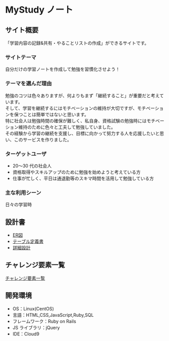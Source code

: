 # MyStudy ノート

## サイト概要

「学習内容の記録&共有・やることリストの作成」ができるサイトです。

### サイトテーマ

自分だけの学習ノートを作成して勉強を習慣化させよう！

### テーマを選んだ理由

勉強のコツは色々ありますが、何よりもまず「継続すること」が重要だと考えています。<br>
そして、学習を継続するにはモチベーションの維持が大切ですが、モチベーションを保つことは簡単ではないと思います。<br>
特に社会人は勉強時間の確保が難しく、私自身、資格試験の勉強時にはモチベーション維持のために色々と工夫して勉強していました。<br>
その経験から学習の継続を支援し、目標に向かって努力する人を応援したいと思い、このサービスを作りました。

### ターゲットユーザ

- 20〜30 代の社会人
- 資格取得やスキルアップのために勉強を始めようと考えている方
- 仕事が忙しく、平日は通退勤等のスキマ時間を活用して勉強している方

### 主な利用シーン

日々の学習時

## 設計書

- [ER図](https://drive.google.com/file/d/1SM3UTrxBLw9H04xEEPTkETF_sXcT-DZi/view?usp=sharing)
- [テーブル定義書](https://docs.google.com/spreadsheets/d/1ZrZfYXleJqryuVs07B8dM9c7AUSKKRcDvTP5HzWK754/edit?usp=sharing)
- [詳細設計](https://docs.google.com/spreadsheets/d/1X0jQ6zwCz9HwTZlb_bZayzUtJzL-yeSc3J9PIY9nzIU/edit?usp=sharing)

## チャレンジ要素一覧

[チャレンジ要素一覧](https://docs.google.com/spreadsheets/d/1uf71gUTZzam3aA9dKymw8a_ryugLgIWPh6h5TMhJITw/edit?usp=sharing)

## 開発環境

- OS：Linux(CentOS)
- 言語：HTML,CSS,JavaScript,Ruby,SQL
- フレームワーク：Ruby on Rails
- JS ライブラリ：jQuery
- IDE：Cloud9
